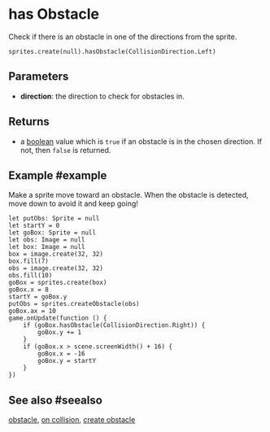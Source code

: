 # has Obstacle

Check if there is an obstacle in one of the directions from the sprite.

```sig
sprites.create(null).hasObstacle(CollisionDirection.Left)
```

## Parameters

* **direction**: the direction to check for obstacles in.

## Returns

* a [boolean](/types/boolean) value which is ``true`` if an obstacle is in the chosen direction. If not, then ``false`` is returned.

## Example #example

Make a sprite move toward an obstacle. When the obstacle is detected, move down to avoid it and keep going!

```blocks
let putObs: Sprite = null
let startY = 0
let goBox: Sprite = null
let obs: Image = null
let box: Image = null
box = image.create(32, 32)
box.fill(7)
obs = image.create(32, 32)
obs.fill(10)
goBox = sprites.create(box)
goBox.x = 8
startY = goBox.y
putObs = sprites.createObstacle(obs)
goBox.ax = 10
game.onUpdate(function () {
    if (goBox.hasObstacle(CollisionDirection.Right)) {
        goBox.y += 1
    }
    if (goBox.x > scene.screenWidth() + 16) {
        goBox.x = -16
        goBox.y = startY
    }
})
```

## See also #seealso

[obstacle](/reference/sprites/sprite/obstacle),
[on collision](/reference/sprites/sprite/on-collision),
[create obstacle](/reference/sprites/sprite/create-obstacle)